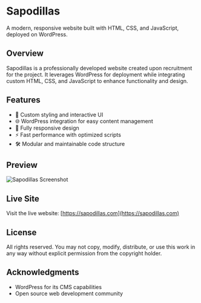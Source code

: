 # Sapodillas

A modern, responsive website built with HTML, CSS, and JavaScript, deployed on WordPress.

## Overview

Sapodillas is a professionally developed website created upon recruitment for the project. It leverages WordPress for deployment while integrating custom HTML, CSS, and JavaScript to enhance functionality and design.

## Features

- 🎨 Custom styling and interactive UI
- 🌐 WordPress integration for easy content management
- 📱 Fully responsive design
- ⚡ Fast performance with optimized scripts
- 🛠️ Modular and maintainable code structure

## Preview

![Sapodillas Screenshot](https://github.com/yourusername/sapodillas/blob/main/preview.png?raw=true)

## Live Site

Visit the live website: [https://sapodillas.com](https://sapodillas.com)

## License

All rights reserved. You may not copy, modify, distribute, or use this work in any way without explicit permission from the copyright holder.

## Acknowledgments

- WordPress for its CMS capabilities
- Open source web development community
